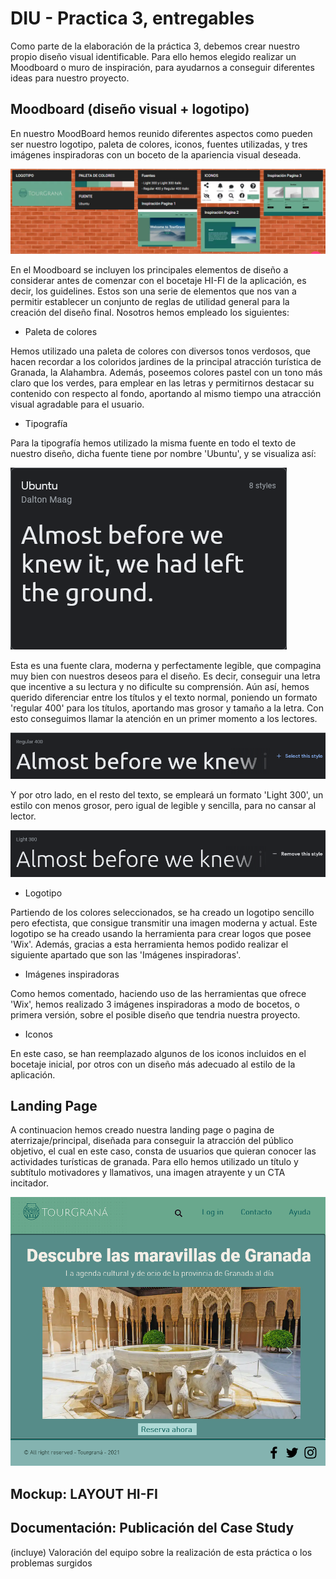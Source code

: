 # DIU - Practica 3, entregables

Como parte de la elaboración de la práctica 3, debemos crear nuestro propio diseño visual identificable. Para ello hemos elegido realizar un Moodboard o muro de inspiración, para ayudarnos a conseguir diferentes ideas para nuestro proyecto.

## Moodboard (diseño visual + logotipo)   

En nuestro MoodBoard hemos reunido diferentes aspectos como pueden ser nuestro logotipo, paleta de colores, iconos, fuentes utilizadas, y tres imágenes inspiradoras con un boceto de la apariencia visual deseada.

![ScreenShot](imgs/moodboard.png)

En el Moodboard se incluyen los principales elementos de diseño a considerar antes de comenzar con el bocetaje HI-FI de la aplicación, es decir, los guidelines. Estos son una serie de elementos que nos van a permitir establecer un conjunto de reglas de utilidad general para la creación del diseño final. Nosotros hemos empleado los siguientes:

* Paleta de colores

Hemos utilizado una paleta de colores con diversos tonos verdosos, que hacen recordar a los coloridos jardines de la principal atracción turística de Granada, la Alahambra. Además, poseemos colores pastel con un tono más claro que los verdes, para emplear en las letras y permitirnos destacar su contenido con respecto al fondo, aportando al mismo tiempo una atracción visual agradable para el usuario.

* Tipografía

Para la tipografía hemos utilizado la misma fuente en todo el texto de nuestro diseño, dicha fuente tiene por nombre 'Ubuntu', y se visualiza así:

![ScreenShot](imgs/ubuntu.png)

Esta es una fuente clara, moderna y perfectamente legible, que compagina muy bien con nuestros deseos para el diseño. Es decir, conseguir una letra que incentive a su lectura y no dificulte su comprensión. Aún así, hemos querido diferenciar entre los títulos y el texto normal, poniendo un formato 'regular 400' para los títulos, aportando mas grosor y tamaño a la letra. Con esto conseguimos llamar la atención en un primer momento a los lectores.

![ScreenShot](imgs/regular.png)

Y por otro lado, en el resto del texto, se empleará un formato 'Light 300', un estilo con menos grosor, pero igual de legible y sencilla, para no cansar al lector.

![ScreenShot](imgs/light.png)

* Logotipo

Partiendo de los colores seleccionados, se ha creado un logotipo sencillo pero efectista, que consigue transmitir una imagen moderna y actual. Este logotipo se ha creado usando la herramienta para crear logos que posee 'Wix'. Además, gracias a esta herramienta hemos podido realizar el siguiente apartado que son las 'Imágenes inspiradoras'.

* Imágenes inspiradoras 

Como hemos comentado, haciendo uso de las herramientas que ofrece 'Wix', hemos realizado 3 imágenes inspiradoras a modo de bocetos, o primera versión, sobre el posible diseño que tendria nuestra proyecto.

* Iconos

En este caso, se han reemplazado algunos de los iconos incluidos en el bocetaje inicial, por otros con un diseño más adecuado al estilo de la aplicación.

## Landing Page
A continuacion hemos creado nuestra landing page o pagina de aterrizaje/principal, diseñada para conseguir la atracción del público objetivo, el cual en este caso, consta de usuarios que quieran conocer las actividades turísticas de granada. Para ello hemos utilizado un título y subtítulo motivadores y llamativos, una imagen atrayente y un CTA incitador.


![ScreenShot](imgs/landing_page.png)

## Mockup: LAYOUT HI-FI


## Documentación: Publicación del Case Study

(incluye) Valoración del equipo sobre la realización de esta práctica o los problemas surgidos
 
